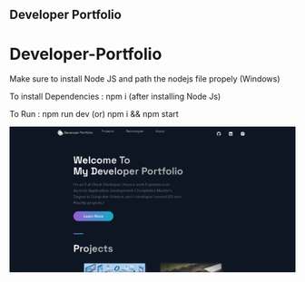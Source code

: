 ## Developer Portfolio

# Developer-Portfolio

Make sure to install Node JS and path the nodejs file propely (Windows)


To install Dependencies : npm i (after installing Node Js)


To Run : npm run dev (or)  npm i && npm start





![](demo_pic.png)